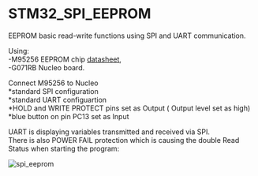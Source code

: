 # STM32_SPI_EEPROM
EEPROM basic read-write functions using SPI and UART communication.

Using:                                                                                                                                                                                  
-M95256 EEPROM chip [datasheet](https://www.tme.eu/Document/5be30b2aa7342810d9a9eeb5ab0cd0f7/M95256-WMN6P-DTE.pdf),                                                                 
-G071RB Nucleo board. 

 Connect M95256 to Nucleo   
 *standard SPI configuration    
 *standard UART configuartion    
 *HOLD and WRITE PROTECT pins set as Output ( Output level set as high)   
*blue button on pin PC13 set as Input                                                                                                                                             
                                                                                                                                                                                              

UART is displaying variables transmitted and received via SPI.                                                                                                            
There is also POWER FAIL protection which is causing the double Read Status when starting the program:

![spi_eeprom](https://user-images.githubusercontent.com/91716038/135610682-273f8405-f37a-4da8-a4de-6a5663e42ba7.PNG)

























